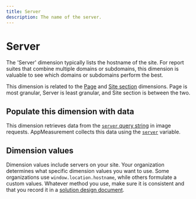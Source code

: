 ```yaml
---
title: Server
description: The name of the server.
---
```


# Server

The 'Server' dimension typically lists the hostname of the site. For report suites that combine multiple domains or subdomains, this dimension is valuable to see which domains or subdomains perform the best.

This dimension is related to the [Page](page.md) and [Site section](site-section.md) dimensions. Page is most granular, Server is least granular, and Site section is between the two.

## Populate this dimension with data

This dimension retrieves data from the [`server` query string](/help/implement/validate/query-parameters.md) in image requests. AppMeasurement collects this data using the [`server`](/help/implement/vars/page-vars/server.md) variable.

## Dimension values

Dimension values include servers on your site. Your organization determines what specific dimension values you want to use. Some organizations use `window.location.hostname`, while others formulate a custom values. Whatever method you use, make sure it is consistent and that you record it in a [solution design document](/help/implement/prepare/solution-design.md).
